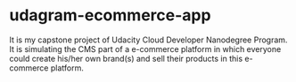 # udagram-ecommerce-app
It is my capstone project of Udacity Cloud Developer Nanodegree Program. It is simulating the CMS part of a e-commerce platform in which everyone could create his/her own brand(s) and sell their products in this e-commerce platform.